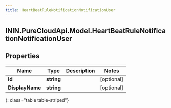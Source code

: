 ```yaml
---
title: HeartBeatRuleNotificationNotificationUser
---
```

## ININ.PureCloudApi.Model.HeartBeatRuleNotificationNotificationUser

## Properties

|Name | Type | Description | Notes|
|------------ | ------------- | ------------- | -------------|
| **Id** | **string** |  | [optional] |
| **DisplayName** | **string** |  | [optional] |
{: class="table table-striped"}


